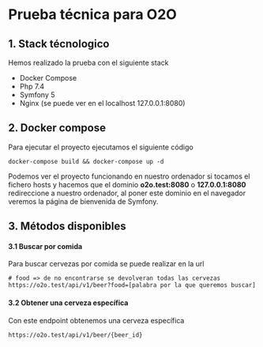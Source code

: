 # Prueba técnica para O2O

## 1. Stack técnologico

Hemos realizado la prueba con el siguiente stack

- Docker Compose
- Php 7.4
- Symfony 5
- Nginx (se puede ver en el localhost 127.0.0.1:8080)


## 2. Docker compose

Para ejecutar el proyecto ejecutamos el siguiente código
~~~
docker-compose build && docker-compose up -d
~~~

Podemos ver el proyecto funcionando en nuestro ordenador si tocamos el fichero hosts y hacemos que el dominio **o2o.test:8080** o **127.0.0.1:8080** redireccione a nuestro ordenador, al poner este dominio en el navegador  veremos la página de bienvenida de Symfony.

## 3. Métodos disponibles

#### 3.1 Buscar por comida
Para buscar cervezas por comida se puede realizar en la url

~~~ 
# food => de no encontrarse se devolveran todas las cervezas
https://o2o.test/api/v1/beer?food=[palabra por la que queremos buscar]
~~~

#### 3.2 Obtener una cerveza específica

Con este endpoint obtenemos una cerveza específica

~~~ 
https://o2o.test/api/v1/beer/{beer_id}
~~~

